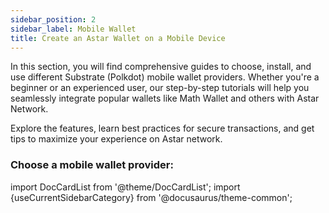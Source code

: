 ```yaml
---
sidebar_position: 2
sidebar_label: Mobile Wallet
title: Create an Astar Wallet on a Mobile Device
---
```


In this section, you will find comprehensive guides to choose, install, and use different Substrate (Polkdot) mobile wallet providers. Whether you're a beginner or an experienced user, our step-by-step tutorials will help you seamlessly integrate popular wallets like Math Wallet and others with Astar Network.  

Explore the features, learn best practices for secure transactions, and get tips to maximize your experience on Astar network.

### Choose a mobile wallet provider:

import DocCardList from '@theme/DocCardList';
import {useCurrentSidebarCategory} from '@docusaurus/theme-common';

<DocCardList items={useCurrentSidebarCategory().items}/>
